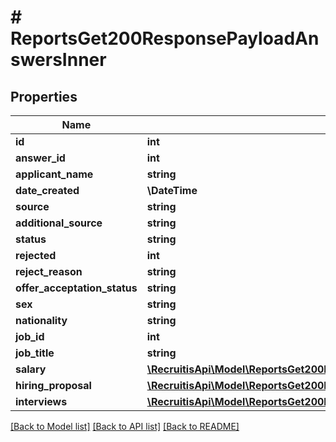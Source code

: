 # # ReportsGet200ResponsePayloadAnswersInner

## Properties

Name | Type | Description | Notes
------------ | ------------- | ------------- | -------------
**id** | **int** |  | [optional]
**answer_id** | **int** |  | [optional]
**applicant_name** | **string** |  | [optional]
**date_created** | **\DateTime** |  | [optional]
**source** | **string** |  | [optional]
**additional_source** | **string** |  | [optional]
**status** | **string** |  | [optional]
**rejected** | **int** |  | [optional]
**reject_reason** | **string** |  | [optional]
**offer_acceptation_status** | **string** |  | [optional]
**sex** | **string** |  | [optional]
**nationality** | **string** |  | [optional]
**job_id** | **int** |  | [optional]
**job_title** | **string** |  | [optional]
**salary** | [**\RecruitisApi\Model\ReportsGet200ResponsePayloadAnswersInnerSalary**](ReportsGet200ResponsePayloadAnswersInnerSalary.md) |  | [optional]
**hiring_proposal** | [**\RecruitisApi\Model\ReportsGet200ResponsePayloadAnswersInnerSalary**](ReportsGet200ResponsePayloadAnswersInnerSalary.md) |  | [optional]
**interviews** | [**\RecruitisApi\Model\ReportsGet200ResponsePayloadAnswersInnerInterviewsInner[]**](ReportsGet200ResponsePayloadAnswersInnerInterviewsInner.md) |  | [optional]

[[Back to Model list]](../../README.md#models) [[Back to API list]](../../README.md#endpoints) [[Back to README]](../../README.md)
